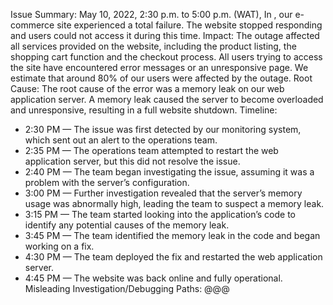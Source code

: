 Issue Summary:
May 10, 2022, 2:30 p.m. to 5:00 p.m. (WAT), In
, our e-commerce site experienced a total failure.
The website stopped responding and users could not access it during this time.
Impact:
The outage affected all services provided on the website, including the product listing, the shopping cart function and the checkout process. All users trying to access the site have encountered error messages or an unresponsive page. We estimate that around 80% of our users were affected by the outage.
Root Cause:
The root cause of the error was a memory leak on our web application server. A memory leak caused the server to become overloaded and unresponsive, resulting in a full website shutdown.
Timeline:
- 2:30 PM — The issue was first detected by our monitoring system, which sent out an alert to the operations team.
- 2:35 PM — The operations team attempted to restart the web application server, but this did not resolve the issue.
- 2:40 PM — The team began investigating the issue, assuming it was a problem with the server’s configuration.
- 3:00 PM — Further investigation revealed that the server’s memory usage was abnormally high, leading the team to suspect a memory leak.
- 3:15 PM — The team started looking into the application’s code to identify any potential causes of the memory leak.
- 3:45 PM — The team identified the memory leak in the code and began working on a fix.
- 4:30 PM — The team deployed the fix and restarted the web application server.
- 4:45 PM — The website was back online and fully operational.
Misleading Investigation/Debugging Paths:
@@@  
